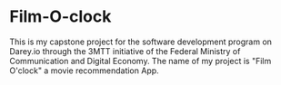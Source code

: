 # Film-O-clock
This is my capstone project for the software development program on Darey.io through the 3MTT initiative of the Federal Ministry of Communication and Digital Economy. The name of my project is "Film O'clock" a movie recommendation App.
